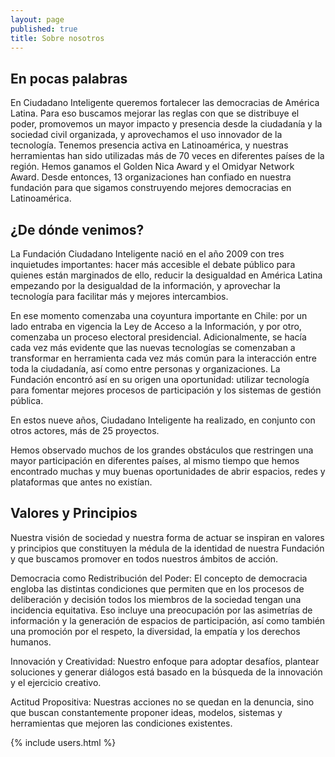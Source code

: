 ```yaml
---
layout: page
published: true
title: Sobre nosotros
---
```


## En pocas palabras
En Ciudadano Inteligente queremos fortalecer las democracias de América Latina. Para eso buscamos mejorar las reglas con que se distribuye el poder, promovemos un mayor impacto y presencia desde la ciudadanía y la sociedad civil organizada, y aprovechamos el uso innovador de la tecnología.
Tenemos presencia activa en Latinoamérica, y nuestras herramientas han sido utilizadas más de 70 veces en diferentes países de la región.
Hemos ganamos el Golden Nica Award y el Omidyar Network Award. Desde entonces, 13 organizaciones han confiado en nuestra fundación para que sigamos construyendo mejores democracias en Latinoamérica.

## ¿De dónde venimos?
La Fundación Ciudadano Inteligente nació en el año 2009 con tres inquietudes importantes: hacer más accesible el debate público para quienes están marginados de ello, reducir la desigualdad en América Latina empezando por la desigualdad de la información, y aprovechar la tecnología para facilitar más y mejores intercambios.

En ese momento comenzaba una coyuntura importante en Chile: por un lado entraba en vigencia la Ley de Acceso a la Información, y por otro, comenzaba un proceso electoral presidencial. Adicionalmente, se hacía cada vez más evidente que las nuevas tecnologías se comenzaban a transformar en herramienta cada vez más común para la interacción entre toda la ciudadanía, así como entre personas y organizaciones. La Fundación encontró así en su origen una oportunidad: utilizar tecnología para fomentar mejores procesos de participación y los sistemas de gestión pública.

En estos nueve años, Ciudadano Inteligente ha realizado, en conjunto con otros actores, más de 25 proyectos.

Hemos observado muchos de los grandes obstáculos que restringen una mayor participación en diferentes países, al mismo tiempo que hemos encontrado muchas y muy buenas oportunidades de abrir espacios, redes y plataformas que antes no existían.

## Valores y Principios
Nuestra visión de sociedad y nuestra forma de actuar se inspiran en valores y principios que constituyen la médula de la identidad de nuestra Fundación y que buscamos promover en todos nuestros ámbitos de acción.

Democracia como Redistribución del Poder: El concepto de democracia engloba las distintas condiciones que permiten que en los procesos de deliberación y decisión todos los miembros de la sociedad tengan una incidencia equitativa. Eso incluye una preocupación por las asimetrías de información y la generación de espacios de participación, así como también una promoción por el respeto, la diversidad, la empatía y los derechos humanos.

Innovación y Creatividad: Nuestro enfoque para adoptar desafíos, plantear soluciones y generar diálogos está basado en la búsqueda de la innovación y el ejercicio creativo.

Actitud Propositiva: Nuestras acciones no se quedan en la denuncia, sino que buscan constantemente proponer ideas, modelos, sistemas y herramientas que mejoren las condiciones existentes.

{% include users.html %}
